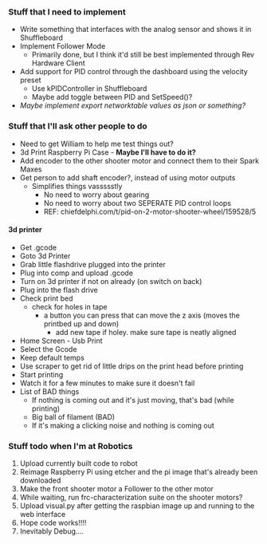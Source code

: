 ### Stuff that I need to implement
- Write something that interfaces with the analog sensor and shows it in Shuffleboard
- Implement Follower Mode
  - Primarily done, but I think it'd still be best implemented through Rev Hardware Client
- Add support for PID control through the dashboard using the velocity preset
  - Use kPIDController in Shuffleboard
  - Maybe add toggle between PID and SetSpeed()?
- *Maybe implement export networktable values as json or something?*

### Stuff that I'll ask other people to do
- Need to get William to help me test things out?
- 3d Print Raspberry Pi Case - **Maybe I'll have to do it?**
- Add encoder to the other shooter motor and connect them to their Spark Maxes
- Get person to add shaft encoder?, instead of using motor outputs
  - Simplifies things vassssstly
    - No need to worry about gearing
    - No need to worry about two SEPERATE PID control loops
    - REF: chiefdelphi.com/t/pid-on-2-motor-shooter-wheel/159528/5

#### 3d printer 
- Get .gcode
- Goto 3d Printer
- Grab little flashdrive plugged into the printer
- Plug into comp and upload .gcode
- Turn on 3d printer if not on already (on switch on back)
- Plug into the flash drive
- Check print bed
  - check for holes in tape
    - a button you can press that can move the z axis (moves the printbed up and down)
      - add new tape if holey. make sure tape is neatly aligned
- Home Screen - Usb Print
- Select the Gcode
- Keep default temps
- Use scraper to get rid of little drips on the print head before printing
- Start printing
- Watch it for a few minutes to make sure it doesn't fail
- List of BAD things
  - If nothing is coming out and it's just moving, that's bad (while printing)
  - Big ball of filament (BAD)
  - If it's making a clicking noise and nothing is coming out

### Stuff todo when I'm at Robotics
1. Upload currently built code to robot
2. Reimage Raspberry Pi using etcher and the pi image that's already been downloaded
3. Make the front shooter motor a Follower to the other motor
4. While waiting, run frc-characterization suite on the shooter motors?
5. Upload visual.py after getting the raspbian image up and running to the web interface
6. Hope code works!!!!
7. Inevitably Debug....